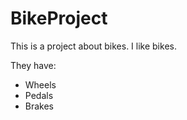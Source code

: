 # BikeProject

This is a project about bikes.  I like bikes.

They have:

* Wheels
* Pedals
* Brakes
